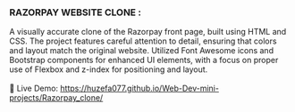 ### RAZORPAY WEBSITE CLONE :   
A visually accurate clone of the Razorpay front page, built using HTML and CSS. The project features careful attention to detail, ensuring that colors and layout match the original website. Utilized Font Awesome icons and Bootstrap components for enhanced UI elements, with a focus on proper use of Flexbox and z-index for positioning and layout.
<br><br>
🔗 Live Demo: https://huzefa077.github.io/Web-Dev-mini-projects/Razorpay_clone/
